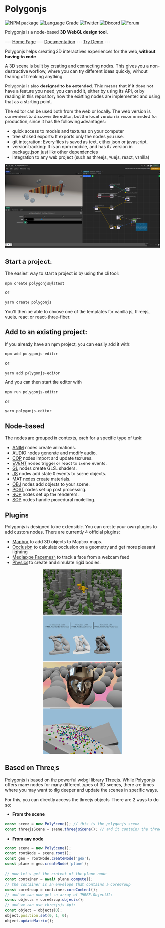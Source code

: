 # Polygonjs

[![NPM package][npm]][npm-url]
[![Language Grade][lgtm]][lgtm-url]
[![Twitter][twitter-img]][twitter-url]
[![Discord][discord-img]][discord-url]
[![Forum][forum-img]][forum-url]

Polygonjs is a node-based **3D WebGL design tool**.

--- [Home Page](https://polygonjs.com/) --- [Documentation](https://polygonjs.com/docs) --- [Try Demo](https://polygonjs.com/demo) ---

Polygonjs helps creating 3D interactives experiences for the web, **without having to code**.

A 3D scene is built by creating and connecting nodes. This gives you a non-destructive worflow, where you can try different ideas quickly, without fearing of breaking anything.

Polygonjs is also **designed to be extended**. This means that if it does not have a feature you need, you can add it, either by using its API, or by reading in this repository how the existing nodes are implemented and using that as a starting point.

The editor can be used both from the web or locally. The web version is convenient to discover the editor, but the local version is recommended for production, since it has the following advantages:

-   quick access to models and textures on your computer
-   tree shaked exports: It exports only the nodes you use.
-   git integration: Every files is saved as text, either json or javascript.
-   version tracking: It is an npm module, and has its version in package.json just like other dependencies
-   integration to any web project (such as threejs, vuejs, react, vanilla)

![Inside Polygonjs node-based Editor](https://raw.githubusercontent.com/polygonjs/polygonjs-assets/master/demo/media/demo.003.jpg?v=1)

## Start a project:

The easiest way to start a project is by using the cli tool:

`npm create polygonjs@latest`

or

`yarn create polygonjs`

You'll then be able to choose one of the templates for vanilla js, threejs, vuejs, react or react-three-fiber.

## Add to an existing project:

If you already have an npm project, you can easily add it with:

`npm add polygonjs-editor`

or

`yarn add polygonjs-editor`

And you can then start the editor with:

`npm run polygonjs-editor`

or

`yarn polygonjs-editor`

## Node-based

The nodes are grouped in contexts, each for a specific type of task:

-   [ANIM](https://polygonjs.com/docs/nodes/anim) nodes create animations.
-   [AUDIO](https://polygonjs.com/docs/nodes/audio) nodes generate and modify audio.
-   [COP](https://polygonjs.com/docs/nodes/cop) nodes import and update textures.
-   [EVENT](https://polygonjs.com/docs/nodes/event) nodes trigger or react to scene events.
-   [GL](https://polygonjs.com/docs/nodes/gl) nodes create GLSL shaders.
-   [JS](https://polygonjs.com/docs/nodes/js) nodes add state & events to scene objects.
-   [MAT](https://polygonjs.com/docs/nodes/mat) nodes create materials.
-   [OBJ](https://polygonjs.com/docs/nodes/obj) nodes add objects to your scene.
-   [POST](https://polygonjs.com/docs/nodes/post) nodes set up post processing.
-   [ROP](https://polygonjs.com/docs/nodes/rop) nodes set up the renderers.
-   [SOP](https://polygonjs.com/docs/nodes/sop) nodes handle procedural modelling.

## Plugins

Polygonjs is designed to be extensible. You can create your own plugins to add custom nodes. There are currently 4 official plugins:

-   [Mapbox](https://github.com/polygonjs/polygonjs-plugin-mapbox) to add 3D objects to Mapbox maps.
-   [Occlusion](https://github.com/polygonjs/polygonjs-plugin-occlusion) to calculate occlusion on a geometry and get more pleasant lighting.
-   [Mediapipe Facemesh](https://github.com/polygonjs/polygonjs-plugin-mediapipe-facemesh) to track a face from a webcam feed
-   [Physics](https://github.com/polygonjs/polygonjs-plugin-physics) to create and simulate rigid bodies.

<div align="center">
  <a href="https://github.com/polygonjs/plugin-mapbox" target="_blank"><img width="256" src="https://raw.githubusercontent.com/polygonjs/example-plugin-mapbox/main/doc/mapbox_examples.256.jpg" /></a>
  <a href="https://github.com/polygonjs/plugin-occlusion" target="_blank"><img width="256" src="https://raw.githubusercontent.com/polygonjs/example-plugin-occlusion/main/doc/occlusion_examples.256.jpg" /></a>
</div>
<div align="center">
  <a href="https://github.com/polygonjs/plugin-mediapipe-facemesh" target="_blank"><img width="256" src="https://github.com/polygonjs/example-plugin-mediapipe_facemesh/blob/main/public/images/metal.jpg?raw=true" /></a>
  <a href="https://github.com/polygonjs/plugin-physics" target="_blank"><img width="256" src="https://raw.githubusercontent.com/polygonjs/example-plugin-physics/main/doc/physics_examples.256.jpg" /></a>
</div>

[npm]: https://img.shields.io/npm/v/@polygonjs/polygonjs.svg
[npm-url]: https://www.npmjs.com/package/@polygonjs/polygonjs
[lgtm]: https://img.shields.io/lgtm/grade/javascript/g/polygonjs/polygonjs.svg?label=code%20quality
[lgtm-url]: https://lgtm.com/projects/g/polygonjs/polygonjs/
[twitter-img]: https://img.shields.io/twitter/follow/polygonjs.svg?style=social&label=Follow
[twitter-url]: https://twitter.com/polygonjs
[discord-img]: https://img.shields.io/discord/957773366419406888
[discord-url]: https://polygonjs.com/discord
[forum-img]: https://img.shields.io/discourse/status?server=https%3A%2F%2Fforum.polygonjs.com
[forum-url]: https://polygonjs.com/forum

## Based on Threejs

Polygonjs is based on the powerful webgl library [Threejs](https://threejs.org/). While Polygonjs offers many nodes for many different types of 3D scenes, there are times where you may want to dig deeper and update the scenes in specific ways.

For this, you can directly access the threejs objects. There are 2 ways to do so:

-   **From the scene**

```javascript
const scene = new PolyScene(); // this is the polygonjs scene
const threejsScene = scene.threejsScene(); // and it contains the threejs scene
```

-   **From any node**

```javascript
const scene = new PolyScene();
const rootNode = scene.root();
const geo = rootNode.createNode('geo');
const plane = geo.createNode('plane');

// now let's get the content of the plane node
const container = await plane.compute();
// the container is an envelope that contains a coreGroup
const coreGroup = container.coreContent();
// and we can now get an array of THREE.Object3D:
const objects = coreGroup.objects();
// and we can use threejsjs Api:
const object = objects[0];
object.position.set(0, 1, 0);
object.updateMatrix();
```
